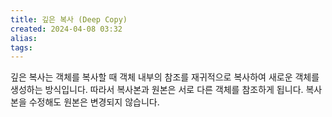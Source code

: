 ```yaml
---
title: 깊은 복사 (Deep Copy)
created: 2024-04-08 03:32
alias:
tags:
---
```

깊은 복사는 객체를 복사할 때 객체 내부의 참조를 재귀적으로 복사하여 
새로운 객체를 생성하는 방식입니다. 
따라서 복사본과 원본은 서로 다른 객체를 참조하게 됩니다. 
복사본을 수정해도 원본은 변경되지 않습니다.



